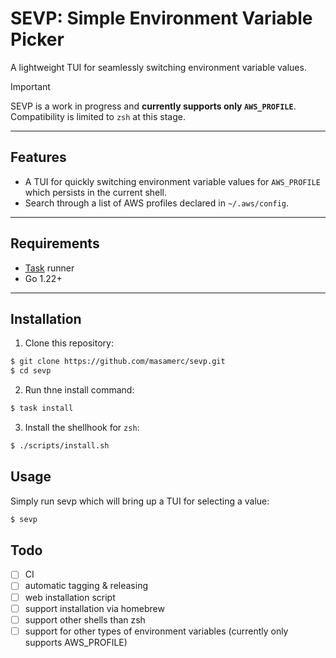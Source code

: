 # SEVP: **Simple Environment Variable Picker**  
A lightweight TUI for seamlessly switching environment variable values.

> [!Important]
> SEVP is a work in progress and **currently supports only `AWS_PROFILE`**.  
> Compatibility is limited to `zsh` at this stage.

---

## Features
- A TUI for quickly switching environment variable values for `AWS_PROFILE` which persists in the current shell.
- Search through a list of AWS profiles declared in `~/.aws/config`.

---

## Requirements
- [Task](https://taskfile.dev/) runner  
- Go 1.22+

---

## Installation  
1. Clone this repository:
```bash
$ git clone https://github.com/masamerc/sevp.git
$ cd sevp
```

2. Run thne install command:
```bash
$ task install
```


3. Install the shellhook for `zsh`:
```bash
$ ./scripts/install.sh
```

## Usage
Simply run sevp which will bring up a TUI for selecting a value:
```bash
$ sevp
```

## Todo
- [ ] CI
- [ ] automatic tagging & releasing
- [ ] web installation script
- [ ] support installation via homebrew
- [ ] support other shells than zsh
- [ ] support for other types of environment variables (currently only supports AWS_PROFILE)
